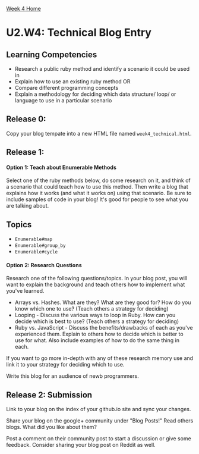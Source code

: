 [Week 4 Home](./)

# U2.W4: Technical Blog Entry

## Learning Competencies
- Research a public ruby method and identify a scenario it could be used in
- Explain how to use an existing ruby method
OR
- Compare different programming concepts
- Explain a methodology for deciding which data structure/ loop/ or language to use in a particular scenario


## Release 0:
Copy your blog tempate into a new HTML file named `week4_technical.html`. 


## Release 1:
#### Option 1: Teach about Enumerable Methods
Select one of the ruby methods below, do some research on it, and think of a scenario that could teach how to use this method. Then write a blog that explains how it works (and what it works on) using that scenario. Be sure to include samples of code in your blog! It's good for people to see what you are talking about. 

## Topics
- `Enumerable#map`
- `Enumerable#group_by`
- `Enumerable#cycle`

#### Option 2: Research Questions
Research one of the following questions/topics. In your blog post, you will want to explain the background and teach others how to implement what you've learned. 

- Arrays vs. Hashes. What are they? What are they good for? How do you know which one to use? (Teach others a strategy for deciding)
- Looping - Discuss the various ways to loop in Ruby. How can you decide which is best to use? (Teach others a strategy for deciding)
- Ruby vs. JavaScript - Discuss the benefits/drawbacks of each as you've experienced them. Explain to others how to decide which is better to use for what. 
  Also include examples of how to do the same thing in each. 

If you want to go more in-depth with any of these research memory use and link it to your strategy for deciding which to use. 

Write this blog for an audience of newb programmers.


## Release 2: Submission
Link to your blog on the index of your github.io site and sync your changes. 

Share your blog on the google+ community under "Blog Posts!" Read others blogs. What did you like about them? 

Post a comment on their community post to start a discussion or give some feedback.  Consider sharing your blog post on Reddit as well.

